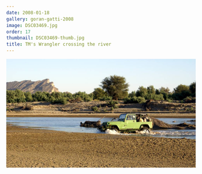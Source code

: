 ```yaml
---
date: 2008-01-18
gallery: goran-gatti-2008
image: DSC03469.jpg
order: 17
thumbnail: DSC03469-thumb.jpg
title: TM's Wrangler crossing the river
---
```


![TM's Wrangler crossing the river](./DSC03469.jpg)